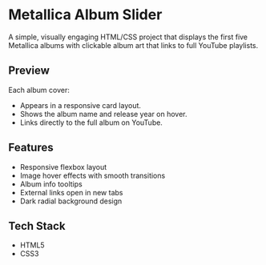 # Metallica Album Slider

A simple, visually engaging HTML/CSS project that displays the first five Metallica albums with clickable album art that links to full YouTube playlists.

## Preview

Each album cover:
- Appears in a responsive card layout.
- Shows the album name and release year on hover.
- Links directly to the full album on YouTube.

## Features

- Responsive flexbox layout
- Image hover effects with smooth transitions
- Album info tooltips
- External links open in new tabs
- Dark radial background design

## Tech Stack

- HTML5
- CSS3
